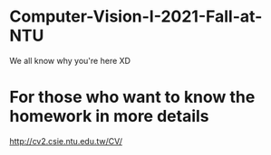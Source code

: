 # Computer-Vision-I-2021-Fall-at-NTU
We all know why you're here XD
# For those who want to know the homework in more details
http://cv2.csie.ntu.edu.tw/CV/
